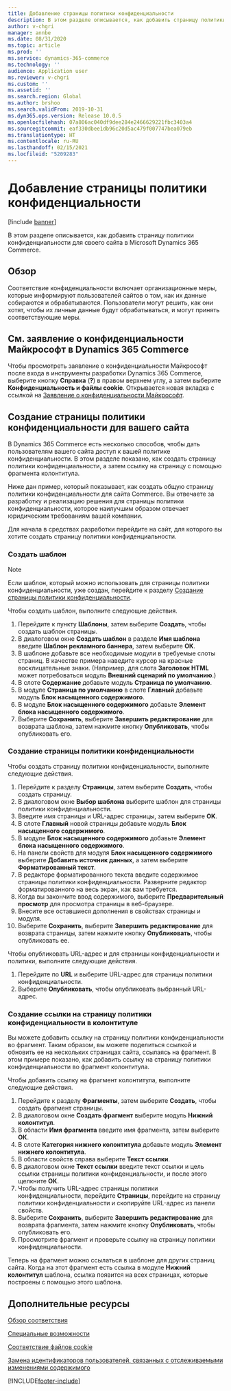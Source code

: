 ```yaml
---
title: Добавление страницы политики конфиденциальности
description: В этом разделе описывается, как добавить страницу политики конфиденциальности для своего сайта в Microsoft Dynamics 365 Commerce.
author: v-chgri
manager: annbe
ms.date: 08/31/2020
ms.topic: article
ms.prod: ''
ms.service: dynamics-365-commerce
ms.technology: ''
audience: Application user
ms.reviewer: v-chgri
ms.custom: ''
ms.assetid: ''
ms.search.region: Global
ms.author: brshoo
ms.search.validFrom: 2019-10-31
ms.dyn365.ops.version: Release 10.0.5
ms.openlocfilehash: 07a806ac040df9dee284e2466629221fbc3403a4
ms.sourcegitcommit: eaf330dbee1db96c20d5ac479f007747bea079eb
ms.translationtype: HT
ms.contentlocale: ru-RU
ms.lasthandoff: 02/15/2021
ms.locfileid: "5209283"
---
```

# <a name="add-a-privacy-policy-page"></a>Добавление страницы политики конфиденциальности


[!include [banner](includes/banner.md)]

В этом разделе описывается, как добавить страницу политики конфиденциальности для своего сайта в Microsoft Dynamics 365 Commerce.

## <a name="overview"></a>Обзор

Соответствие конфиденциальности включает организационные меры, которые информируют пользователей сайтов о том, как их данные собираются и обрабатываются. Пользователи могут решить, как они хотят, чтобы их личные данные будут обрабатываться, и могут принять соответствующие меры.

## <a name="review-the-microsoft-privacy-statement-in-dynamics-365-commerce"></a>См. заявление о конфиденциальности Майкрософт в Dynamics 365 Commerce

Чтобы просмотреть заявление о конфиденциальности Майкрософт после входа в инструменты разработки Dynamics 365 Commerce, выберите кнопку **Справка** (**?**) в правом верхнем углу, а затем выберите **Конфиденциальность и файлы cookie**. Открывается новая вкладка с ссылкой на [Заявление о конфиденциальности Майкрософт](https://privacy.microsoft.com/privacystatement).

## <a name="build-a-privacy-policy-page-for-your-site"></a>Создание страницы политики конфиденциальности для вашего сайта

В Dynamics 365 Commerce есть несколько способов, чтобы дать пользователям вашего сайта доступ к вашей политике конфиденциальности. В этом разделе показано, как создать страницу политики конфиденциальности, а затем ссылку на страницу с помощью фрагмента колонтитула.

Ниже дан пример, который показывает, как создать общую страницу политики конфиденциальности для сайта Commerce. Вы отвечаете за разработку и реализацию решения для страницы политики конфиденциальности, которое наилучшим образом отвечает юридическим требованиям вашей компании.

Для начала в средствах разработки перейдите на сайт, для которого вы хотите создать страницу политики конфиденциальности.

### <a name="create-a-template"></a>Создать шаблон

> [!NOTE]
> Если шаблон, который можно использовать для страницы политики конфиденциальности, уже создан, перейдите к разделу [Создание страницы политики конфиденциальности](#build-a-privacy-policy-page).

Чтобы создать шаблон, выполните следующие действия.

1. Перейдите к пункту **Шаблоны**, затем выберите **Создать**, чтобы создать шаблон страницы.
1. В диалоговом окне **Создать шаблон** в разделе **Имя шаблона** введите **Шаблон рекламного баннера**, затем выберите **ОК**.
1. В шаблоне добавьте все необходимые модули в требуемые слоты страниц. В качестве примера наведите курсор на красные восклицательные знаки. (Например, для слота **Заголовок HTML** может потребоваться модуль **Внешний сценарий по умолчанию**.)
1. В слоте **Содержание** добавьте модуль **Страница по умолчанию**.
1. В модуле **Страница по умолчанию** в слоте **Главный** добавьте модуль **Блок насыщенного содержимого**.
1. В модуле **Блок насыщенного содержимого** добавьте **Элемент блока насыщенного содержимого**.
1. Выберите **Сохранить**, выберите **Завершить редактирование** для возврата шаблона, затем нажмите кнопку **Опубликовать**, чтобы опубликовать его.

### <a name="build-a-privacy-policy-page"></a>Создание страницы политики конфиденциальности

Чтобы создать страницу политики конфиденциальности, выполните следующие действия.

1. Перейдите к разделу **Страницы**, затем выберите **Создать**, чтобы создать страницу.
1. В диалоговом окне **Выбор шаблона** выберите шаблон для страницы политики конфиденциальности.
1. Введите имя страницы и URL-адрес страницы, затем выберите **OK**. 
1. В слоте **Главный** новой страницы добавьте модуль **Блок насыщенного содержимого**.
1. В модуле **Блок насыщенного содержимого** добавьте **Элемент блока насыщенного содержимого**.
1. На панели свойств для модуля **Блок насыщенного содержимого** выберите **Добавить источник данных**, а затем выберите **Форматированный текст**.
1. В редакторе форматированного текста введите содержимое страницы политики конфиденциальности. Разверните редактор форматированного на весь экран, как вам требуется.
1. Когда вы закончите ввод содержимого, выберите **Предварительный просмотр** для просмотра страницы в веб-браузере.
1. Внесите все оставшиеся дополнения в свойствах страницы и модуля.
1. Выберите **Сохранить**, выберите **Завершить редактирование** для возврата страницы, затем нажмите кнопку **Опубликовать**, чтобы опубликовать ее.

Чтобы опубликовать URL-адрес и для страницы конфиденциальности и политики, выполните следующие действия.

1. Перейдите по **URL** и выберите URL-адрес для страницы политики конфиденциальности.
1. Выберите **Опубликовать**, чтобы опубликовать выбранный URL-адрес.

### <a name="create-a-link-to-the-privacy-policy-page-in-a-footer"></a>Создание ссылки на страницу политики конфиденциальности в колонтитуле

Вы можете добавить ссылку на страницу политики конфиденциальности во фрагмент. Таким образом, вы можете поделиться ссылкой и обновить ее на нескольких страницах сайта, ссылаясь на фрагмент. В этом примере показано, как добавить ссылку на страницу политики конфиденциальности во фрагмент колонтитула.

Чтобы добавить ссылку на фрагмент колонтитула, выполните следующие действия.

1. Перейдите к разделу **Фрагменты**, затем выберите **Создать**, чтобы создать фрагмент страницы.
1. В диалоговом окне **Создать фрагмент** выберите модуль **Нижний колонтитул**.
1. В области **Имя фрагмента** введите имя фрагмента, затем выберите **ОК**.
1. В слоте **Категория нижнего колонтитула** добавьте модуль **Элемент нижнего колонтитула**.
1. В области свойств справа выберите **Текст ссылки**.
1. В диалоговом окне **Текст ссылки** введите текст ссылки и цель ссылки страницы политики конфиденциальности, и после этого щелкните **OK**.
1. Чтобы получить URL-адрес страницы политики конфиденциальности, перейдите **Страницы**, перейдите на страницу политики конфиденциальности и скопируйте URL-адрес из панели свойств.
1. Выберите **Сохранить**, выберите **Завершить редактирование** для возврата фрагмента, затем нажмите кнопку **Опубликовать**, чтобы опубликовать его.
1. Просмотрите фрагмент и проверьте ссылку на страницу политики конфиденциальности.

Теперь на фрагмент можно ссылаться в шаблоне для других страниц сайта. Когда на этот фрагмент есть ссылка в модуле **Нижний колонтитул** шаблона, ссылка появится на всех страницах, которые построены с помощью этого шаблона.

## <a name="additional-resources"></a>Дополнительные ресурсы

[Обзор соответствия](compliance-overview.md)

[Специальные возможности](accessibility.md)

[Соответствие файлов cookie](cookie-compliance.md)

[Замена идентификаторов пользователей, связанных с отслеживаемыми изменениями содержимого](replace-IDs-tracked-changes.md)


[!INCLUDE[footer-include](../includes/footer-banner.md)]